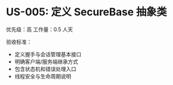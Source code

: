 # US-005: 定义 SecureBase 抽象类

优先级：高
工作量：0.5 人天

验收标准：
- 定义握手与会话管理基本接口
- 明确客户端/服务端继承方式
- 包含状态机和错误处理入口
- 线程安全与生命周期说明

